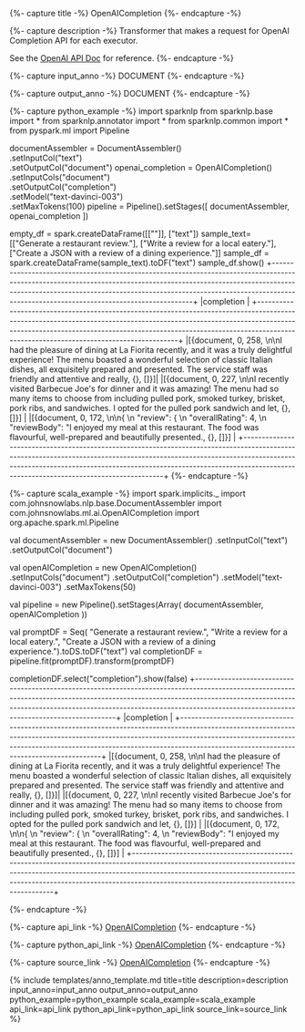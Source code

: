 {%- capture title -%}
OpenAICompletion
{%- endcapture -%}

{%- capture description -%}
Transformer that makes a request for OpenAI Completion API for each executor.

See the [OpenAI API Doc](https://platform.openai.com/docs/api-reference/completions/create) for reference.
{%- endcapture -%}

{%- capture input_anno -%}
DOCUMENT
{%- endcapture -%}

{%- capture output_anno -%}
DOCUMENT
{%- endcapture -%}

{%- capture python_example -%}
import sparknlp
from sparknlp.base import *
from sparknlp.annotator import *
from sparknlp.common import *
from pyspark.ml import Pipeline

documentAssembler = DocumentAssembler() \
    .setInputCol("text") \
    .setOutputCol("document")
openai_completion = OpenAICompletion() \
    .setInputCols("document") \
    .setOutputCol("completion") \
    .setModel("text-davinci-003") \
    .setMaxTokens(100)
pipeline = Pipeline().setStages([
    documentAssembler,
    openai_completion
])

empty_df = spark.createDataFrame([[""]], ["text"])
sample_text= [["Generate a restaurant review."], ["Write a review for a local eatery."], ["Create a JSON with a review of a dining experience."]]
sample_df = spark.createDataFrame(sample_text).toDF("text")
sample_df.show()
+--------------------------------------------------------------------------------------------------------------------------------------------------------------------------------------------------------------------------------------------------------------------------------------------------+
|completion                                                                                                                                                                                                                                                                                        |
+--------------------------------------------------------------------------------------------------------------------------------------------------------------------------------------------------------------------------------------------------------------------------------------------------+
|[{document, 0, 258, \n\nI had the pleasure of dining at La Fiorita recently, and it was a truly delightful experience! The menu boasted a wonderful selection of classic Italian dishes, all exquisitely prepared and presented. The service staff was friendly and attentive and really, {}, []}]|
|[{document, 0, 227, \n\nI recently visited Barbecue Joe's for dinner and it was amazing! The menu had so many items to choose from including pulled pork, smoked turkey, brisket, pork ribs, and sandwiches. I opted for the pulled pork sandwich and let, {}, []}]                               |
|[{document, 0, 172, \n\n{ \n   "review": { \n      "overallRating": 4, \n      "reviewBody": "I enjoyed my meal at this restaurant. The food was flavourful, well-prepared and beautifully presented., {}, []}]                                                                                   |
+--------------------------------------------------------------------------------------------------------------------------------------------------------------------------------------------------------------------------------------------------------------------------------------------------+
{%- endcapture -%}

{%- capture scala_example -%}
import spark.implicits._
import com.johnsnowlabs.nlp.base.DocumentAssembler
import com.johnsnowlabs.ml.ai.OpenAICompletion
import org.apache.spark.ml.Pipeline

val documentAssembler = new DocumentAssembler()
  .setInputCol("text")
  .setOutputCol("document")

val openAICompletion = new OpenAICompletion()
 .setInputCols("document")
 .setOutputCol("completion")
 .setModel("text-davinci-003")
 .setMaxTokens(50)


val pipeline = new Pipeline().setStages(Array(
  documentAssembler,
  openAICompletion
))

val promptDF = Seq(
 "Generate a restaurant review.",
 "Write a review for a local eatery.",
 "Create a JSON with a review of a dining experience.").toDS.toDF("text")
val completionDF = pipeline.fit(promptDF).transform(promptDF)

completionDF.select("completion").show(false)
+--------------------------------------------------------------------------------------------------------------------------------------------------------------------------------------------------------------------------------------------------------------------------------------------------+
|completion                                                                                                                                                                                                                                                                                        |
+--------------------------------------------------------------------------------------------------------------------------------------------------------------------------------------------------------------------------------------------------------------------------------------------------+
|[{document, 0, 258, \n\nI had the pleasure of dining at La Fiorita recently, and it was a truly delightful experience! The menu boasted a wonderful selection of classic Italian dishes, all exquisitely prepared and presented. The service staff was friendly and attentive and really, {}, []}]|
|[{document, 0, 227, \n\nI recently visited Barbecue Joe's for dinner and it was amazing! The menu had so many items to choose from including pulled pork, smoked turkey, brisket, pork ribs, and sandwiches. I opted for the pulled pork sandwich and let, {}, []}]                               |
|[{document, 0, 172, \n\n{ \n   "review": { \n      "overallRating": 4, \n      "reviewBody": "I enjoyed my meal at this restaurant. The food was flavourful, well-prepared and beautifully presented., {}, []}]                                                                                   |
+--------------------------------------------------------------------------------------------------------------------------------------------------------------------------------------------------------------------------------------------------------------------------------------------------+

{%- endcapture -%}

{%- capture api_link -%}
[OpenAICompletion](/api/com/johnsnowlabs/ml/ai/OpenAICompletion)
{%- endcapture -%}

{%- capture python_api_link -%}
[OpenAICompletion](/api/python/reference/autosummary/sparknlp/annotator/openai/openai_completion/index.html#sparknlp.annotator.openai.openai_completion.OpenAICompletion)
{%- endcapture -%}

{%- capture source_link -%}
[OpenAICompletion](https://github.com/JohnSnowLabs/spark-nlp/tree/master/src/main/scala/com/johnsnowlabs/ml/ai/OpenAICompletion.scala)
{%- endcapture -%}

{% include templates/anno_template.md
title=title
description=description
input_anno=input_anno
output_anno=output_anno
python_example=python_example
scala_example=scala_example
api_link=api_link
python_api_link=python_api_link
source_link=source_link
%}